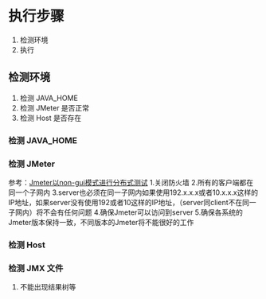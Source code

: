 # 执行步骤

1. 检测环境
2. 执行

## 检测环境

1. 检测 JAVA_HOME
2. 检测 JMeter 是否正常
3. 检测 Host 是否存在


### 检测 JAVA_HOME 

### 检测 JMeter

参考：[Jmeter以non-gui模式进行分布式测试](http://www.cnblogs.com/qianyiliushang/p/4381639.html)
1.关闭防火墙
2.所有的客户端都在同一个子网内
3.server也必须在同一子网内如果使用192.x.x.x或者10.x.x.x这样的IP地址，如果server没有使用192或者10这样的IP地址，（server同client不在同一子网内）将不会有任何问题
4.确保Jmeter可以访问到server
5.确保各系统的Jmeter版本保持一致，不同版本的Jmeter将不能很好的工作

### 检测 Host

### 检测 JMX 文件

1. 不能出现结果树等